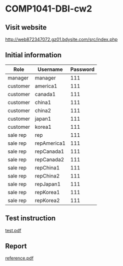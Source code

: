 # COMP1041-DBI-cw2

## Visit website
http://web872347072.gz01.bdysite.com/src/index.php

## Initial information

| Role     | Username    | Password |
| -------- | ----------- | -------- |
| manager  | manager     | 111      |
| customer | america1    | 111      |
| customer | canada1     | 111      |
| customer | china1      | 111      |
| customer | china2      | 111      |
| customer | japan1      | 111      |
| customer | korea1      | 111      |
| sale rep | rep         | 111      |
| sale rep | repAmerica1 | 111      |
| sale rep | repCanada1  | 111      |
| sale rep | repCanada2  | 111      |
| sale rep | repChina1   | 111      |
| sale rep | repChina2   | 111      |
| sale rep | repJapan1   | 111      |
| sale rep | repKorea1   | 111      |
| sale rep | repKorea2   | 111      |

## Test instruction
[test.pdf](test/instruction.pdf)

## Report
[reference.pdf](Reference.pdf)
